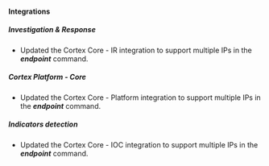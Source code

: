 
#### Integrations

##### Investigation & Response

- Updated the Cortex Core - IR integration to support multiple IPs in the ***endpoint*** command.

##### Cortex Platform - Core

- Updated the Cortex Core - Platform integration to support multiple IPs in the ***endpoint*** command.

##### Indicators detection

- Updated the Cortex Core - IOC integration to support multiple IPs in the ***endpoint*** command.
